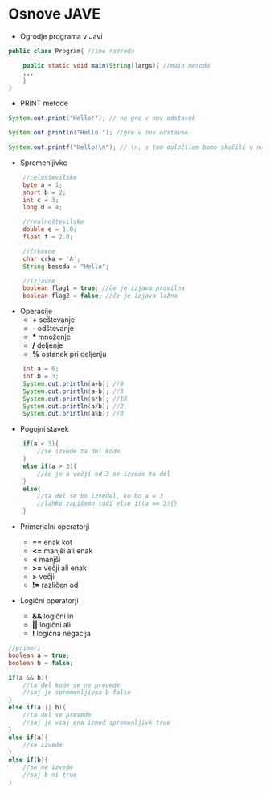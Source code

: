 # Osnove JAVE

* Ogrodje programa v Javi

```java
public class Program{ //ime razreda

    public static void main(String[]args){ //main metoda
    ...
    }
}
```

* PRINT metode
```java
System.out.print("Hello!"); // ne gre v nov odstavek

System.out.println("Hello!"); //gre v nov odstavek

System.out.printf("Hello!\n"); // \n, s tem določilom bomo skočili v novo vrstico
```
* Spremenljivke
    
```java
    //celoštevilske
    byte a = 1;
    short b = 2;
    int c = 3;
    long d = 4;

    //realnoštevilske
    double e = 1.0;
    float f = 2.0;

    //črkovne
    char crka = 'A';
    String beseda = "Hello";

    //izjavne
    boolean flag1 = true; //če je izjava pravilna
    boolean flag2 = false; //če je izjava lažna
```
* Operacije
    * __+__ seštevanje
    * __-__ odštevanje
    * __*__ množenje
    * __/__ deljenje
    * __%__ ostanek pri deljenju
```java
    int a = 6;
    int b = 3;
    System.out.println(a+b); //9
    System.out.println(a-b); //3
    System.out.println(a*b); //18
    System.out.println(a/b); //2
    System.out.println(a%b); //0
```

* Pogojni stavek

```java
    if(a < 3){
        //se izvede ta del kode
    }
    else if(a > 3){
        //če je a večji od 3 se izvede ta del
    }
    else{
        //ta del se bo izvedel, ko bo a = 3
        //lahko zapišemo tudi else if(a == 3){}
    }
```
* Primerjalni operatorji
    * __==__ enak kot
    * __<=__ manjši ali enak
    * __<__ manjši
    * __>=__ večji ali enak
    * __>__ večji
    * __!=__ različen od

* Logični operatorji

    * __&&__ logični in
    * __||__ logični ali
    * __!__ logična negacija

```java
//primeri
boolean a = true;
boolean b = false;

if(a && b){
    //ta del kode se ne prevede
    //saj je spremenljivka b false
}
else if(a || b){
    //ta del se prevede
    //saj je vsaj ena izmed spremenljivk true
}
else if(a){
    //se izvede
}
else if(b){
    //se ne izvede
    //saj b ni true
}
```


